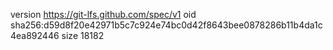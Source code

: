 version https://git-lfs.github.com/spec/v1
oid sha256:d59d8f20e42971b5c7c924e74bc0d42f8643bee0878286b11b4da1c4ea892446
size 18182
